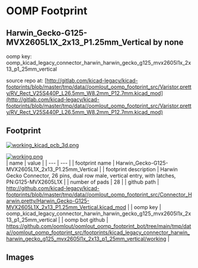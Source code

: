 # OOMP Footprint  
## Harwin_Gecko-G125-MVX2605L1X_2x13_P1.25mm_Vertical  by none  
  
oomp key: oomp_kicad_legacy_connector_harwin_harwin_gecko_g125_mvx2605l1x_2x13_p1_25mm_vertical  
  
source repo at: [http://gitlab.com/kicad-legacy/kicad-footprints/blob/master/tmp/data//oomlout_oomp_footprint_src/Varistor.pretty/RV_Rect_V25S440P_L26.5mm_W8.2mm_P12.7mm.kicad_mod](http://gitlab.com/kicad-legacy/kicad-footprints/blob/master/tmp/data//oomlout_oomp_footprint_src/Varistor.pretty/RV_Rect_V25S440P_L26.5mm_W8.2mm_P12.7mm.kicad_mod)  
## Footprint  
  
[![working_kicad_pcb_3d.png](working_kicad_pcb_3d_600.png)](working_kicad_pcb_3d.png)  
  
[![working.png](working_600.png)](working.png)  
| name | value | 
| --- | --- | 
| footprint name | Harwin_Gecko-G125-MVX2605L1X_2x13_P1.25mm_Vertical | 
| footprint description | Harwin Gecko Connector, 26 pins, dual row male, vertical entry, with latches, PN:G125-MVX2605L1X | 
| number of pads | 28 | 
| github path | http://github.com/kicad-legacy/kicad-footprints/blob/master/tmp/data//oomlout_oomp_footprint_src/Connector_Harwin.pretty/Harwin_Gecko-G125-MVX2605L1X_2x13_P1.25mm_Vertical.kicad_mod | 
| oomp key | oomp_kicad_legacy_connector_harwin_harwin_gecko_g125_mvx2605l1x_2x13_p1_25mm_vertical | 
| oomp bot github | https://github.com/oomlout/oomlout_oomp_footprint_bot/tree/main/tmp/data//oomlout_oomp_footprint_src/footprints/kicad_legacy_connector_harwin_harwin_gecko_g125_mvx2605l1x_2x13_p1_25mm_vertical/working | 
## Images  
